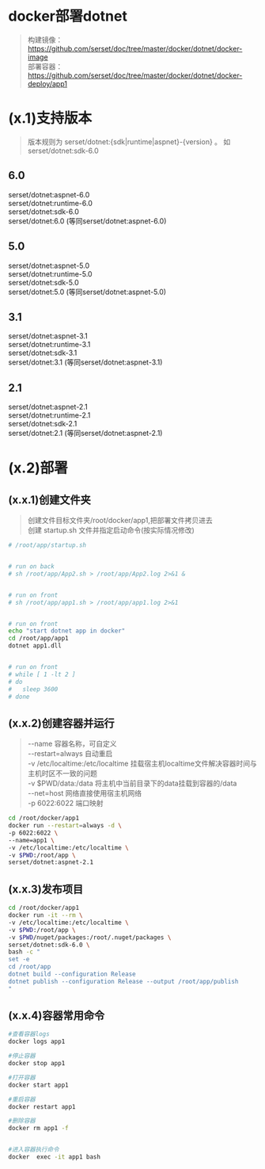 # docker部署dotnet
> 构建镜像：  https://github.com/serset/doc/tree/master/docker/dotnet/docker-image  
> 部署容器： https://github.com/serset/doc/tree/master/docker/dotnet/docker-deploy/app1  

# (x.1)支持版本  
>版本规则为   serset/dotnet:{sdk|runtime|aspnet}-{version} 。 如 serset/dotnet:sdk-6.0  

## 6.0
serset/dotnet:aspnet-6.0  
serset/dotnet:runtime-6.0  
serset/dotnet:sdk-6.0   
serset/dotnet:6.0   (等同serset/dotnet:aspnet-6.0)   

## 5.0
serset/dotnet:aspnet-5.0  
serset/dotnet:runtime-5.0  
serset/dotnet:sdk-5.0  
serset/dotnet:5.0   (等同serset/dotnet:aspnet-5.0)   

## 3.1  
serset/dotnet:aspnet-3.1  
serset/dotnet:runtime-3.1  
serset/dotnet:sdk-3.1  
serset/dotnet:3.1   (等同serset/dotnet:aspnet-3.1)   

## 2.1  
serset/dotnet:aspnet-2.1  
serset/dotnet:runtime-2.1  
serset/dotnet:sdk-2.1  
serset/dotnet:2.1   (等同serset/dotnet:aspnet-2.1)   

# (x.2)部署
## (x.x.1)创建文件夹
> 创建文件目标文件夹/root/docker/app1,把部署文件拷贝进去  
> 创建 startup.sh 文件并指定启动命令(按实际情况修改)  

``` bash
# /root/app/startup.sh


# run on back
# sh /root/app/App2.sh > /root/app/App2.log 2>&1 &


# run on front
# sh /root/app/app1.sh > /root/app/app1.log 2>&1


# run on front
echo "start dotnet app in docker"
cd /root/app/app1
dotnet app1.dll


# run on front
# while [ 1 -lt 2 ]
# do
# 	sleep 3600
# done

```


## (x.x.2)创建容器并运行
> --name 容器名称，可自定义  
> --restart=always 自动重启  
> -v /etc/localtime:/etc/localtime 挂载宿主机localtime文件解决容器时间与主机时区不一致的问题  
> -v $PWD/data:/data 将主机中当前目录下的data挂载到容器的/data  
> --net=host 网络直接使用宿主机网络  
> -p 6022:6022 端口映射  

``` bash
cd /root/docker/app1
docker run --restart=always -d \
-p 6022:6022 \
--name=app1 \
-v /etc/localtime:/etc/localtime \
-v $PWD:/root/app \
serset/dotnet:aspnet-2.1

```

## (x.x.3)发布项目

``` bash
cd /root/docker/app1
docker run -it --rm \
-v /etc/localtime:/etc/localtime \
-v $PWD:/root/app \
-v $PWD/nuget/packages:/root/.nuget/packages \
serset/dotnet:sdk-6.0 \
bash -c "
set -e
cd /root/app
dotnet build --configuration Release
dotnet publish --configuration Release --output /root/app/publish
"

```

## (x.x.4)容器常用命令

``` bash
#查看容器logs
docker logs app1

#停止容器
docker stop app1

#打开容器
docker start app1

#重启容器
docker restart app1

#删除容器
docker rm app1 -f


#进入容器执行命令
docker  exec -it app1 bash

```
